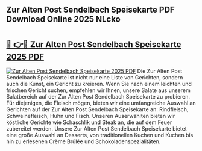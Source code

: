 ## Zur Alten Post Sendelbach Speisekarte PDF Download Online 2025 NLcko

# <h2><a href="http://gc8mzt3.nevu.top/?p=Zur+Alten+Post+Sendelbach+Speisekarte">🔗 👉🔴 Zur Alten Post Sendelbach Speisekarte 2025 PDF</a></h2>

[![Zur Alten Post Sendelbach Speisekarte 2025 PDF](https://i.imgur.com/dBaPXMq.png)](http://gc8mzt3.nevu.top/?p=Zur+Alten+Post+Sendelbach+Speisekarte)
Die Zur Alten Post Sendelbach Speisekarte ist nicht nur eine Liste von Gerichten, sondern auch die Kunst, ein Gericht zu kreieren. Wenn Sie nach einem leichten und frischen Gericht suchen, empfehlen wir Ihnen, unsere Salate aus unserem Salatbereich auf der Zur Alten Post Sendelbach Speisekarte zu probieren. Für diejenigen, die Fleisch mögen, bieten wir eine umfangreiche Auswahl an Gerichten auf der Zur Alten Post Sendelbach Speisekarte an: Rindfleisch, Schweinefleisch, Huhn und Fisch. Unseren Auserwählten bieten wir köstliche Gerichte wie Schaschlik und Steak an, die auf dem Feuer zubereitet werden. Unsere Zur Alten Post Sendelbach Speisekarte bietet eine große Auswahl an Desserts, von traditionellen Kuchen und Kuchen bis hin zu erlesenen Crème Brûlée und Schokoladenspezialitäten.
